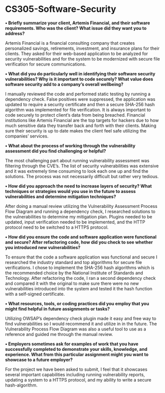 # CS305-Software-Security
<b>•	Briefly summarize your client, Artemis Financial, and their software requirements. Who was the client? What issue did they want you to address?</b>

Artemis Financial is a financial consulting company that creates personalized savings, retirements, investment, and insurance plans for their clients. They asked for their web-based application to be analyzed for security vulnerabilities and for the system to be modernized with secure file verification for secure communications. 

<b>•	What did you do particularly well in identifying their software security vulnerabilities? Why is it important to code securely? What value does software security add to a company’s overall wellbeing?</b>

I manually reviewed the code and performed static testing by running a dependency check. False positives were suppressed, the application was updated to require a security certificate and then a secure SHA-256 hash algorithm was implemented for file verification. It is always important to code securely to protect client’s data from being breached. Financial institutions like Artemis Financial are the top targets for hackers due to how much sensitive data they transfer back and forth with their clients. Making sure their security is up to date makes the client feel safe utilizing the companies’ services. 

<b>•	What about the process of working through the vulnerability assessment did you find challenging or helpful?</b>

The most challenging part about running vulnerability assessment was filtering through the CVE’s. The list of security vulnerabilities was extensive and it was extremely time consuming to look each one up and find the solutions. The process was not necessarily difficult but rather very tedious.  

<b>•	How did you approach the need to increase layers of security? What techniques or strategies would you use in the future to assess vulnerabilities and determine mitigation techniques?</b>

After doing a manual review utilizing the Vulnerability Assessment Process Flow Diagram and running a dependency check, I researched solutions to the vulnerabilities to determine my mitigation plan. Plugins needed to be updated, input verification needed to be implemented, and the HTTP protocol need to be switched to a HTTPS protocol. 

<b>•	How did you ensure the code and software application were functional and secure? After refactoring code, how did you check to see whether you introduced new vulnerabilities?</b>

To ensure that the code a software application was functional and secure I researched the industry standard and top algorithms for secure file verifications. I chose to implement the SHA-256 hash algorithms which is the recommended choice by the National Institute of Standards and Technology. After refactoring the code, I ran a second dependency check and compared it with the original to make sure there were no new vulnerabilities introduced into the system and tested it the hash function with a self-signed certificate. 

<b>•	What resources, tools, or coding practices did you employ that you might find helpful in future assignments or tasks?</b>
  
  Utilizing OWSAP’s dependency check plugin made it easy and free way to find vulnerabilities so I would recommend it and utilize in in the future. The Vulnerability Process Flow Diagram was also a useful tool to use as a reference and guided me through the manual review.  
  
  <b>•	Employers sometimes ask for examples of work that you have successfully completed to demonstrate your skills, knowledge, and experience. What from this particular assignment might you want to showcase to a future employer?</b>
  
   For the project we have been asked to submit, I feel that it showcases several important capabilities including running vulnerability reports, updating a system to a HTTPS protocol, and my ability to write a secure hash-algorithm.  
